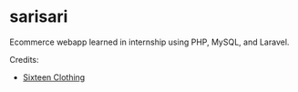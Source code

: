 # sarisari
Ecommerce webapp learned in internship using PHP, MySQL, and Laravel.
 
 Credits:
 
 - [Sixteen Clothing](https://www.free-css.com/free-css-templates/page267/sixteen-clothing)
